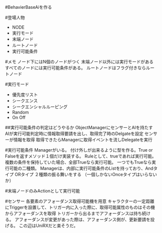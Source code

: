 #BehavierBaseAiを作る



#登場人物
- NODE
- 実行モード
- 末端ノード
- ルートノード
- 実行可能条件


#メモ
ノード下にはN個のノードがつく
末端ノード以外には実行モードがある
すべてのノードには実行可能条件がある。
ルートノードはフラグ付きならルートノード

#実行モード
- 優先度リスト
- シークエンス
- シークエンシャルルーピング
- Random
- On Off

##実行可能条件の判定はどうやるか
ObjectManagerにセンサーとAIを持たす
AIが実行可能判定時に情報取得要請を出し、取得完了時のDelgateを設定
センサーが情報を取得
取得できたらManagerに取得イベントを流しDelegateを実行

#実行可能条件
Managerがいる。
付け外しが出来るように型を作る。True or Falseを返すメソッド１個だけ実装する。
Ruleとして、trueであれば実行可能。
複数の条件を保持していた場合、全部Trueなら実行可能。
一つでもTrueなら実行可能の二種類。
Managerは、内部に実行可能条件のListを持っており、Andタイプ ORタイプ 
２種類の振る舞いをする
（一個しかないOnceタイプはいらないか）

#末端ノードのみActionとして実行可能





#センサー
各要素のアフォーダンス取得可能機を用意
キャラクターの一定距離にTriggerを設置して、トリガー内に入った際に、取得可能属性のものはその機からアフォーダンスを取得
トリガーから出るまでアフォーダンスは持ち続ける。
アフォーダンスが変更があった際は、アフォーダンス側が、更新要請を投げる。
この辺はUniRXだと楽そうだ。

